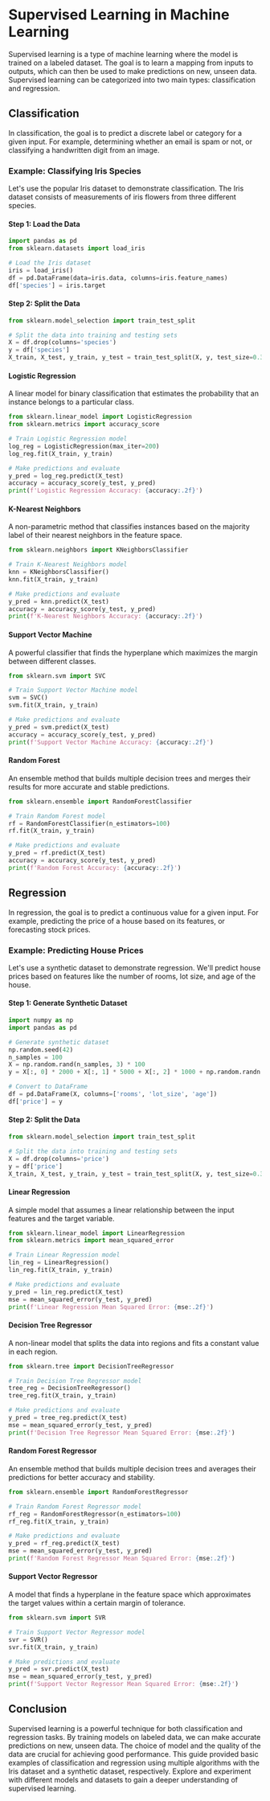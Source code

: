 # Supervised Learning in Machine Learning

Supervised learning is a type of machine learning where the model is trained on a labeled dataset. The goal is to learn a mapping from inputs to outputs, which can then be used to make predictions on new, unseen data. Supervised learning can be categorized into two main types: classification and regression.

## Classification

In classification, the goal is to predict a discrete label or category for a given input. For example, determining whether an email is spam or not, or classifying a handwritten digit from an image.

### Example: Classifying Iris Species

Let's use the popular Iris dataset to demonstrate classification. The Iris dataset consists of measurements of iris flowers from three different species.

#### Step 1: Load the Data

```python
import pandas as pd
from sklearn.datasets import load_iris

# Load the Iris dataset
iris = load_iris()
df = pd.DataFrame(data=iris.data, columns=iris.feature_names)
df['species'] = iris.target
```

#### Step 2: Split the Data

```python
from sklearn.model_selection import train_test_split

# Split the data into training and testing sets
X = df.drop(columns='species')
y = df['species']
X_train, X_test, y_train, y_test = train_test_split(X, y, test_size=0.3, random_state=42)
```

#### Logistic Regression
A linear model for binary classification that estimates the probability that an instance belongs to a particular class.
```python
from sklearn.linear_model import LogisticRegression
from sklearn.metrics import accuracy_score

# Train Logistic Regression model
log_reg = LogisticRegression(max_iter=200)
log_reg.fit(X_train, y_train)

# Make predictions and evaluate
y_pred = log_reg.predict(X_test)
accuracy = accuracy_score(y_test, y_pred)
print(f'Logistic Regression Accuracy: {accuracy:.2f}')
```

#### K-Nearest Neighbors
A non-parametric method that classifies instances based on the majority label of their nearest neighbors in the feature space.
```python
from sklearn.neighbors import KNeighborsClassifier

# Train K-Nearest Neighbors model
knn = KNeighborsClassifier()
knn.fit(X_train, y_train)

# Make predictions and evaluate
y_pred = knn.predict(X_test)
accuracy = accuracy_score(y_test, y_pred)
print(f'K-Nearest Neighbors Accuracy: {accuracy:.2f}')
```

#### Support Vector Machine
A powerful classifier that finds the hyperplane which maximizes the margin between different classes.
```python
from sklearn.svm import SVC

# Train Support Vector Machine model
svm = SVC()
svm.fit(X_train, y_train)

# Make predictions and evaluate
y_pred = svm.predict(X_test)
accuracy = accuracy_score(y_test, y_pred)
print(f'Support Vector Machine Accuracy: {accuracy:.2f}')
```

#### Random Forest
An ensemble method that builds multiple decision trees and merges their results for more accurate and stable predictions.
```python
from sklearn.ensemble import RandomForestClassifier

# Train Random Forest model
rf = RandomForestClassifier(n_estimators=100)
rf.fit(X_train, y_train)

# Make predictions and evaluate
y_pred = rf.predict(X_test)
accuracy = accuracy_score(y_test, y_pred)
print(f'Random Forest Accuracy: {accuracy:.2f}')
```

## Regression

In regression, the goal is to predict a continuous value for a given input. For example, predicting the price of a house based on its features, or forecasting stock prices.

### Example: Predicting House Prices

Let's use a synthetic dataset to demonstrate regression. We'll predict house prices based on features like the number of rooms, lot size, and age of the house.

#### Step 1: Generate Synthetic Dataset

```python
import numpy as np
import pandas as pd

# Generate synthetic dataset
np.random.seed(42)
n_samples = 100
X = np.random.rand(n_samples, 3) * 100
y = X[:, 0] * 2000 + X[:, 1] * 5000 + X[:, 2] * 1000 + np.random.randn(n_samples) * 10000

# Convert to DataFrame
df = pd.DataFrame(X, columns=['rooms', 'lot_size', 'age'])
df['price'] = y
```

#### Step 2: Split the Data

```python
from sklearn.model_selection import train_test_split

# Split the data into training and testing sets
X = df.drop(columns='price')
y = df['price']
X_train, X_test, y_train, y_test = train_test_split(X, y, test_size=0.3, random_state=42)
```

#### Linear Regression
A simple model that assumes a linear relationship between the input features and the target variable.
```python
from sklearn.linear_model import LinearRegression
from sklearn.metrics import mean_squared_error

# Train Linear Regression model
lin_reg = LinearRegression()
lin_reg.fit(X_train, y_train)

# Make predictions and evaluate
y_pred = lin_reg.predict(X_test)
mse = mean_squared_error(y_test, y_pred)
print(f'Linear Regression Mean Squared Error: {mse:.2f}')
```

#### Decision Tree Regressor
A non-linear model that splits the data into regions and fits a constant value in each region.
```python
from sklearn.tree import DecisionTreeRegressor

# Train Decision Tree Regressor model
tree_reg = DecisionTreeRegressor()
tree_reg.fit(X_train, y_train)

# Make predictions and evaluate
y_pred = tree_reg.predict(X_test)
mse = mean_squared_error(y_test, y_pred)
print(f'Decision Tree Regressor Mean Squared Error: {mse:.2f}')
```

#### Random Forest Regressor
An ensemble method that builds multiple decision trees and averages their predictions for better accuracy and stability.
```python
from sklearn.ensemble import RandomForestRegressor

# Train Random Forest Regressor model
rf_reg = RandomForestRegressor(n_estimators=100)
rf_reg.fit(X_train, y_train)

# Make predictions and evaluate
y_pred = rf_reg.predict(X_test)
mse = mean_squared_error(y_test, y_pred)
print(f'Random Forest Regressor Mean Squared Error: {mse:.2f}')
```

#### Support Vector Regressor
A model that finds a hyperplane in the feature space which approximates the target values within a certain margin of tolerance.
```python
from sklearn.svm import SVR

# Train Support Vector Regressor model
svr = SVR()
svr.fit(X_train, y_train)

# Make predictions and evaluate
y_pred = svr.predict(X_test)
mse = mean_squared_error(y_test, y_pred)
print(f'Support Vector Regressor Mean Squared Error: {mse:.2f}')
```

## Conclusion

Supervised learning is a powerful technique for both classification and regression tasks. By training models on labeled data, we can make accurate predictions on new, unseen data. The choice of model and the quality of the data are crucial for achieving good performance. This guide provided basic examples of classification and regression using multiple algorithms with the Iris dataset and a synthetic dataset, respectively. Explore and experiment with different models and datasets to gain a deeper understanding of supervised learning.

